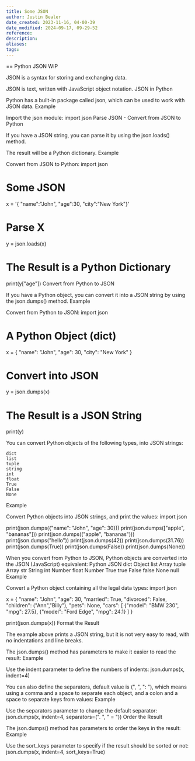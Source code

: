 ```yaml
---
title: Some JSON
author: Justin Bealer
date_created: 2023-11-16, 04-00-39
date_modified: 2024-09-17, 09-29-52
reference: 
description: 
aliases: 
tags: 
---
```

== Python JSON WIP

JSON is a syntax for storing and exchanging data.

JSON is text, written with JavaScript object notation.
JSON in Python

Python has a built-in package called json, which can be used to work with JSON data.
Example

Import the json module:
import json
Parse JSON - Convert from JSON to Python

If you have a JSON string, you can parse it by using the json.loads() method.

The result will be a Python dictionary.
Example

Convert from JSON to Python:
import json

# Some JSON
x =  '{ "name":"John", "age":30, "city":"New York"}'
<!--ID: 1639528995638-->


# Parse X
y = json.loads(x)

# The Result is a Python Dictionary
print(y["age"])
Convert from Python to JSON

If you have a Python object, you can convert it into a JSON string by using the json.dumps() method.
Example

Convert from Python to JSON:
import json

# A Python Object (dict)
x = {
  "name": "John",
  "age": 30,
  "city": "New York"
}

# Convert into JSON
y = json.dumps(x)

# The Result is a JSON String
print(y)

You can convert Python objects of the following types, into JSON strings:

    dict
    list
    tuple
    string
    int
    float
    True
    False
    None

Example

Convert Python objects into JSON strings, and print the values:
import json

print(json.dumps({"name": "John", "age": 30}))
print(json.dumps(["apple", "bananas"]))
print(json.dumps(("apple", "bananas")))
print(json.dumps("hello"))
print(json.dumps(42))
print(json.dumps(31.76))
print(json.dumps(True))
print(json.dumps(False))
print(json.dumps(None))
<!--ID: 1639528995660-->


When you convert from Python to JSON, Python objects are converted into the JSON (JavaScript) equivalent:
Python 	JSON
dict 	Object
list 	Array
tuple 	Array
str 	String
int 	Number
float 	Number
True 	true
False 	false
None 	null
Example

Convert a Python object containing all the legal data types:
import json

x = {
  "name": "John",
  "age": 30,
  "married": True,
  "divorced": False,
  "children": ("Ann","Billy"),
  "pets": None,
  "cars": [
    {"model": "BMW 230", "mpg": 27.5},
    {"model": "Ford Edge", "mpg": 24.1}
  ]
}
<!--ID: 1639528995682-->


print(json.dumps(x))
Format the Result

The example above prints a JSON string, but it is not very easy to read, with no indentations and line breaks.

The json.dumps() method has parameters to make it easier to read the result:
Example

Use the indent parameter to define the numbers of indents:
json.dumps(x, indent=4)

You can also define the separators, default value is (", ", ": "), which means using a comma and a space to separate each object, and a colon and a space to separate keys from values:
Example

Use the separators parameter to change the default separator:
json.dumps(x, indent=4, separators=(". ", " = "))
Order the Result

The json.dumps() method has parameters to order the keys in the result:
Example

Use the sort_keys parameter to specify if the result should be sorted or not:
json.dumps(x, indent=4, sort_keys=True)



